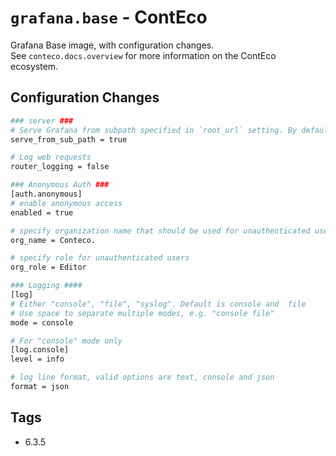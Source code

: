 # `grafana.base` - ContEco

Grafana Base image, with configuration changes.  
See `conteco.docs.overview` for more information on the ContEco ecosystem.

## Configuration Changes

```bash
### server ###
# Serve Grafana from subpath specified in `root_url` setting. By default it is set to `false` for compatibility reasons.
serve_from_sub_path = true

# Log web requests
router_logging = false

### Anonymous Auth ###
[auth.anonymous]
# enable anonymous access
enabled = true

# specify organization name that should be used for unauthenticated users
org_name = Conteco.

# specify role for unauthenticated users
org_role = Editor

### Logging ####
[log]
# Either "console", "file", "syslog". Default is console and  file
# Use space to separate multiple modes, e.g. "console file"
mode = console

# For "console" mode only
[log.console]
level = info

# log line format, valid options are text, console and json
format = json
```

## Tags

* 6.3.5  
